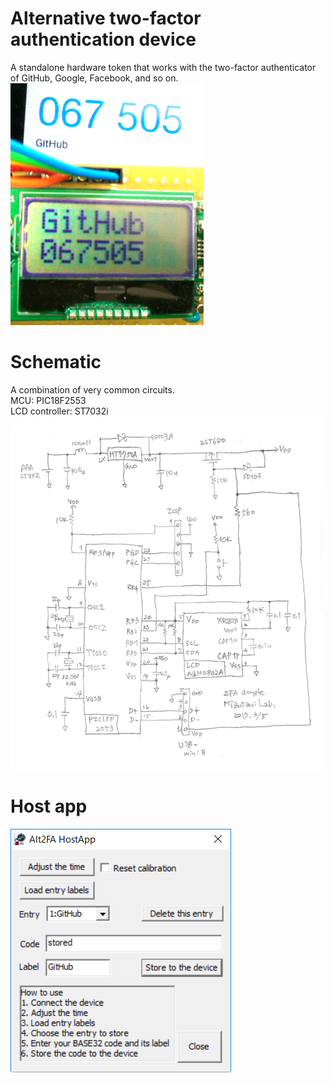 # Alternative two-factor authentication device
A standalone hardware token that works with the two-factor authenticator of GitHub, Google, Facebook, and so on.   
<IMG alt=LCDdisp src="pics/Alt2FA_LCDdisp.png"><BR>

# Schematic
A combination of very common circuits.  
MCU: PIC18F2553  
LCD controller: ST7032i  
<img alt=schematic src="pics/schematic.png"><BR>

# Host app
<img alt=screenShot src="pics/hostapp.png"><BR>

